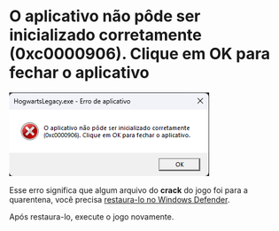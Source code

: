 # O aplicativo não pôde ser inicializado corretamente (0xc0000906). Clique em OK para fechar o aplicativo

![0xc0000906](/assets/erros/0xc0000906.png)

Esse erro significa que algum arquivo do **crack** do jogo foi para a quarentena, você precisa [restaura-lo no Windows Defender](/restore-files.md).

Após restaura-lo, execute o jogo novamente.